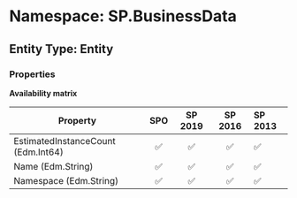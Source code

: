 # Namespace: SP.BusinessData

## Entity Type: Entity

### Properties

**Availability matrix**

Property | SPO | SP 2019 | SP 2016 | SP 2013
----------|:---:|:-------:|:-------:|:-------
EstimatedInstanceCount (Edm.Int64) | ✅ | ✅ | ✅ | ✅
Name (Edm.String) | ✅ | ✅ | ✅ | ✅
Namespace (Edm.String) | ✅ | ✅ | ✅ | ✅